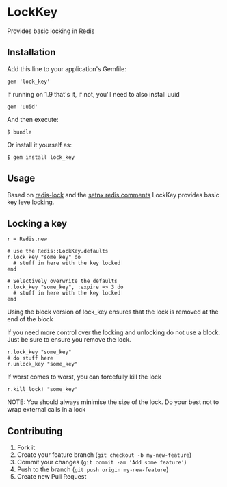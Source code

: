 # LockKey

Provides basic locking in Redis

## Installation

Add this line to your application's Gemfile:

    gem 'lock_key'

If running on 1.9 that's it, if not, you'll need to also install uuid

    gem 'uuid'

And then execute:

    $ bundle

Or install it yourself as:

    $ gem install lock_key

## Usage

Based on [redis-lock](https://github.com/PatrickTulskie/redis-lock) and the [setnx redis comments](http://redis.io/commands/setnx)
LockKey provides basic key leve locking.

## Locking a key

    r = Redis.new

    # use the Redis::LockKey.defaults
    r.lock_key "some_key" do
      # stuff in here with the key locked
    end

    # Selectively overwrite the defaults
    r.lock_key "some_key", :expire => 3 do
      # stuff in here with the key locked
    end

Using the block version of lock\_key ensures that the lock is removed at the end of the block

If you need more control over the locking and unlocking do not use a block. Just be sure to ensure you remove the lock.

    r.lock_key "some_key"
    # do stuff here
    r.unlock_key "some_key"

If worst comes to worst, you can forcefully kill the lock

    r.kill_lock! "some_key"

NOTE: You should always minimise the size of the lock. Do your best not to wrap external calls in a lock

## Contributing

1. Fork it
2. Create your feature branch (`git checkout -b my-new-feature`)
3. Commit your changes (`git commit -am 'Add some feature'`)
4. Push to the branch (`git push origin my-new-feature`)
5. Create new Pull Request
